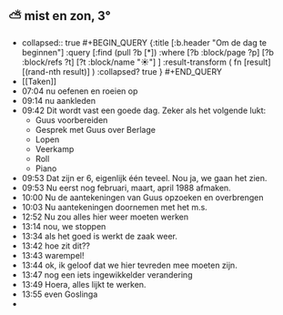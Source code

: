 ## ⛅ mist en zon, 3°
- collapsed:: true
  #+BEGIN_QUERY 
  {:title [:b.header "Om de dag te beginnen"]
   :query [:find (pull ?b [*])
     :where 
       [?b :block/page ?p]
       [?b :block/refs ?t]
       [?t :block/name "☀️"]
   ]
   :result-transform ( fn [result] [(rand-nth result)] )
   :collapsed? true
  }
  #+END_QUERY
- [[Taken]]
- 07:04 nu oefenen en roeien op
- 09:14 nu aankleden
- 09:42 Dit wordt vast een goede dag. Zeker als het volgende lukt:
	- Guus voorbereiden
	- Gesprek met Guus over Berlage
	- Lopen
	- Veerkamp
	- Roll
	- Piano
- 09:53 Dat zijn er 6, eigenlijk één teveel. Nou ja, we gaan het zien.
- 09:53 Nu eerst nog februari, maart, april 1988 afmaken.
- 10:00 Nu de aantekeningen van Guus opzoeken en overbrengen
- 10:03 Nu aantekeningen doornemen met het m.s.
- 12:52 Nu zou alles hier weer moeten werken
- 13:14 nou, we stoppen
- 13:34 als het goed is werkt de zaak weer.
- 13:42 hoe zit dit??
- 13:43 warempel!
- 13:44 ok, ik geloof dat we hier tevreden mee moeten zijn.
- 13:47 nog een iets ingewikkelder verandering
- 13:49 Hoera, alles lijkt te werken.
- 13:55 even Goslinga
-